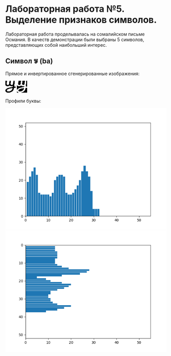 # Лабораторная работа №5. Выделение признаков символов.
Лабораторная работа проделывалась на сомалийском письме Османия. В качеств демонстрации были выбраны 
5 символов, представляющих собой наибольший интерес.

## Символ 𐒁 (ba)
Прямое и инвертированное сгенерированные изображения:

![](alphabet/direct/letter_02.png)
![](alphabet/inverse/letter_02.png)

Профили буквы:

![](results/profiles/x/letter_02.png "Профиль по Х")
![](results/profiles/y/letter_02.png "Профиль по Y")